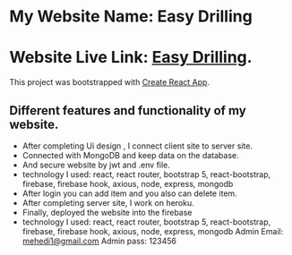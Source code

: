 # My Website Name: Easy Drilling

# Website Live Link: [Easy Drilling](https://easy-drilling.web.app/).

This project was bootstrapped with [Create React App](https://github.com/facebook/create-react-app).

## Different features and functionality of my website.

- After completing Ui design , I connect client site to server site.
- Connected with MongoDB and keep data on the database.
- And secure website by jwt and .env file.
- technology I used: react, react router, bootstrap 5, react-bootstrap, firebase, firebase hook, axious, node, express, mongodb
- After login you can add item and you also can delete item.
- After completing server site, I work on heroku.
- Finally, deployed the website into the firebase
- technology I used: react, react router, bootstrap 5, react-bootstrap, firebase, firebase hook, axious, node, express, mongodb
Admin Email: mehedi1@gmail.com
Admin pass: 123456
